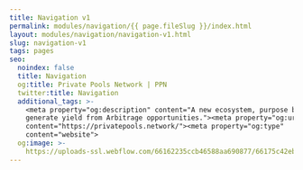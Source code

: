 ```yaml
---
title: Navigation v1
permalink: modules/navigation/{{ page.fileSlug }}/index.html
layout: modules/navigation/navigation-v1.html
slug: navigation-v1
tags: pages
seo:
  noindex: false
  title: Navigation
  og:title: Private Pools Network | PPN
  twitter:title: Navigation
  additional_tags: >-
    <meta property="og:description" content="A new ecosystem, purpose built to
    generate yield from Arbitrage opportunities."><meta property="og:url"
    content="https://privatepools.network/"><meta property="og:type"
    content="website">
  og:image: >-
    https://uploads-ssl.webflow.com/66162235ccb46588aa690877/66175c42ebc0ce580e5b9283_opengraph.jpg
---
```



